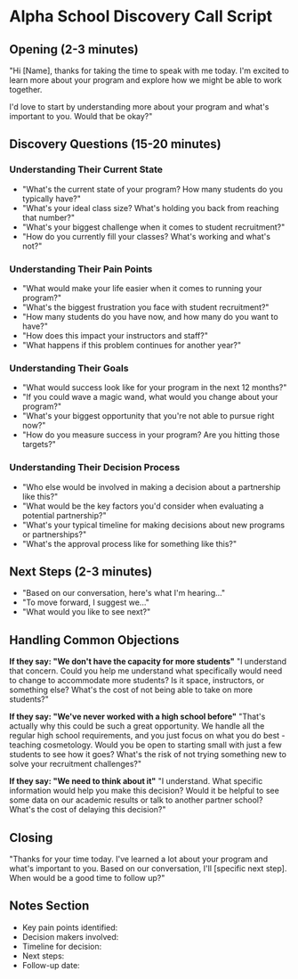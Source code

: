 # Alpha School Discovery Call Script

## Opening (2-3 minutes)
"Hi [Name], thanks for taking the time to speak with me today. I'm excited to learn more about your program and explore how we might be able to work together. 

I'd love to start by understanding more about your program and what's important to you. Would that be okay?"

## Discovery Questions (15-20 minutes)

### Understanding Their Current State
- "What's the current state of your program? How many students do you typically have?"
- "What's your ideal class size? What's holding you back from reaching that number?"
- "What's your biggest challenge when it comes to student recruitment?"
- "How do you currently fill your classes? What's working and what's not?"

### Understanding Their Pain Points
- "What would make your life easier when it comes to running your program?"
- "What's the biggest frustration you face with student recruitment?"
- "How many students do you have now, and how many do you want to have?"
- "How does this impact your instructors and staff?"
- "What happens if this problem continues for another year?"

### Understanding Their Goals
- "What would success look like for your program in the next 12 months?"
- "If you could wave a magic wand, what would you change about your program?"
- "What's your biggest opportunity that you're not able to pursue right now?"
- "How do you measure success in your program? Are you hitting those targets?"

### Understanding Their Decision Process
- "Who else would be involved in making a decision about a partnership like this?"
- "What would be the key factors you'd consider when evaluating a potential partnership?"
- "What's your typical timeline for making decisions about new programs or partnerships?"
- "What's the approval process like for something like this?"

## Next Steps (2-3 minutes)
- "Based on our conversation, here's what I'm hearing..."
- "To move forward, I suggest we..."
- "What would you like to see next?"

## Handling Common Objections

**If they say: "We don't have the capacity for more students"**
"I understand that concern. Could you help me understand what specifically would need to change to accommodate more students? Is it space, instructors, or something else? What's the cost of not being able to take on more students?"

**If they say: "We've never worked with a high school before"**
"That's actually why this could be such a great opportunity. We handle all the regular high school requirements, and you just focus on what you do best - teaching cosmetology. Would you be open to starting small with just a few students to see how it goes? What's the risk of not trying something new to solve your recruitment challenges?"

**If they say: "We need to think about it"**
"I understand. What specific information would help you make this decision? Would it be helpful to see some data on our academic results or talk to another partner school? What's the cost of delaying this decision?"

## Closing
"Thanks for your time today. I've learned a lot about your program and what's important to you. Based on our conversation, I'll [specific next step]. When would be a good time to follow up?"

## Notes Section
- Key pain points identified:
- Decision makers involved:
- Timeline for decision:
- Next steps:
- Follow-up date:
